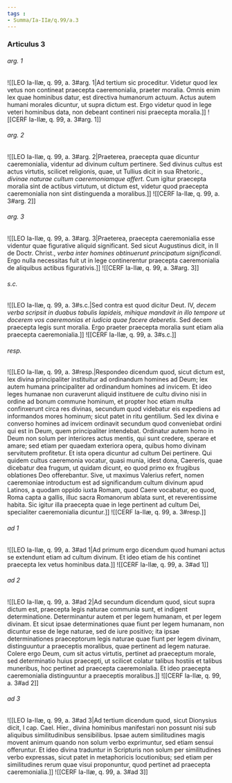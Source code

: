 ```yaml
---
tags : 
- Summa/Ia-IIæ/q.99/a.3
---
```


### Articulus 3

###### arg. 1
![[LEO Ia-IIæ, q. 99, a. 3#arg. 1|Ad tertium sic proceditur. Videtur quod lex vetus non contineat praecepta caeremonialia, praeter moralia. Omnis enim lex quae hominibus datur, est directiva humanorum actuum. Actus autem humani morales dicuntur, ut supra dictum est. Ergo videtur quod in lege veteri hominibus data, non debeant contineri nisi praecepta moralia.]]
![[CERF Ia-IIæ, q. 99, a. 3#arg. 1]]

###### arg. 2
![[LEO Ia-IIæ, q. 99, a. 3#arg. 2|Praeterea, praecepta quae dicuntur caeremonialia, videntur ad divinum cultum pertinere. Sed divinus cultus est actus virtutis, scilicet religionis, quae, ut Tullius dicit in sua Rhetoric., *divinae naturae cultum caeremoniamque affert*. Cum igitur praecepta moralia sint de actibus virtutum, ut dictum est, videtur quod praecepta caeremonialia non sint distinguenda a moralibus.]]
![[CERF Ia-IIæ, q. 99, a. 3#arg. 2]]

###### arg. 3
![[LEO Ia-IIæ, q. 99, a. 3#arg. 3|Praeterea, praecepta caeremonialia esse videntur quae figurative aliquid significant. Sed sicut Augustinus dicit, in II de Doctr. Christ., *verba inter homines obtinuerunt principatum significandi*. Ergo nulla necessitas fuit ut in lege continerentur praecepta caeremonialia de aliquibus actibus figurativis.]]
![[CERF Ia-IIæ, q. 99, a. 3#arg. 3]]

###### s.c.
![[LEO Ia-IIæ, q. 99, a. 3#s.c.|Sed contra est quod dicitur Deut. IV, *decem verba scripsit in duabus tabulis lapideis, mihique mandavit in illo tempore ut docerem vos caeremonias et iudicia quae facere deberetis*. Sed decem praecepta legis sunt moralia. Ergo praeter praecepta moralia sunt etiam alia praecepta caeremonialia.]]
![[CERF Ia-IIæ, q. 99, a. 3#s.c.]]

###### resp.
![[LEO Ia-IIæ, q. 99, a. 3#resp.|Respondeo dicendum quod, sicut dictum est, lex divina principaliter instituitur ad ordinandum homines ad Deum; lex autem humana principaliter ad ordinandum homines ad invicem. Et ideo leges humanae non curaverunt aliquid instituere de cultu divino nisi in ordine ad bonum commune hominum, et propter hoc etiam multa confinxerunt circa res divinas, secundum quod videbatur eis expediens ad informandos mores hominum; sicut patet in ritu gentilium. Sed lex divina e converso homines ad invicem ordinavit secundum quod conveniebat ordini qui est in Deum, quem principaliter intendebat. Ordinatur autem homo in Deum non solum per interiores actus mentis, qui sunt credere, sperare et amare; sed etiam per quaedam exteriora opera, quibus homo divinam servitutem profitetur. Et ista opera dicuntur ad cultum Dei pertinere. Qui quidem cultus caeremonia vocatur, quasi munia, idest dona, Caereris, quae dicebatur dea frugum, ut quidam dicunt, eo quod primo ex frugibus oblationes Deo offerebantur. Sive, ut maximus Valerius refert, nomen caeremoniae introductum est ad significandum cultum divinum apud Latinos, a quodam oppido iuxta Romam, quod Caere vocabatur, eo quod, Roma capta a gallis, illuc sacra Romanorum ablata sunt, et reverentissime habita. Sic igitur illa praecepta quae in lege pertinent ad cultum Dei, specialiter caeremonialia dicuntur.]]
![[CERF Ia-IIæ, q. 99, a. 3#resp.]]

###### ad 1
![[LEO Ia-IIæ, q. 99, a. 3#ad 1|Ad primum ergo dicendum quod humani actus se extendunt etiam ad cultum divinum. Et ideo etiam de his continet praecepta lex vetus hominibus data.]]
![[CERF Ia-IIæ, q. 99, a. 3#ad 1]]

###### ad 2
![[LEO Ia-IIæ, q. 99, a. 3#ad 2|Ad secundum dicendum quod, sicut supra dictum est, praecepta legis naturae communia sunt, et indigent determinatione. Determinantur autem et per legem humanam, et per legem divinam. Et sicut ipsae determinationes quae fiunt per legem humanam, non dicuntur esse de lege naturae, sed de iure positivo; ita ipsae determinationes praeceptorum legis naturae quae fiunt per legem divinam, distinguuntur a praeceptis moralibus, quae pertinent ad legem naturae. Colere ergo Deum, cum sit actus virtutis, pertinet ad praeceptum morale, sed determinatio huius praecepti, ut scilicet colatur talibus hostiis et talibus muneribus, hoc pertinet ad praecepta caeremonialia. Et ideo praecepta caeremonialia distinguuntur a praeceptis moralibus.]]
![[CERF Ia-IIæ, q. 99, a. 3#ad 2]]

###### ad 3
![[LEO Ia-IIæ, q. 99, a. 3#ad 3|Ad tertium dicendum quod, sicut Dionysius dicit, I cap. Cael. Hier., divina hominibus manifestari non possunt nisi sub aliquibus similitudinibus sensibilibus. Ipsae autem similitudines magis movent animum quando non solum verbo exprimuntur, sed etiam sensui offeruntur. Et ideo divina traduntur in Scripturis non solum per similitudines verbo expressas, sicut patet in metaphoricis locutionibus; sed etiam per similitudines rerum quae visui proponuntur, quod pertinet ad praecepta caeremonialia.]]
![[CERF Ia-IIæ, q. 99, a. 3#ad 3]]

